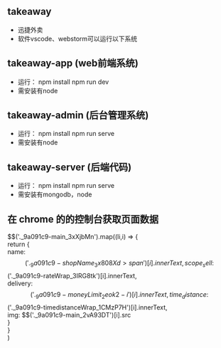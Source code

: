 ## takeaway
  - 迅捷外卖
  - 软件vscode、webstorm可以运行以下系统

## takeaway-app (web前端系统)
  - 运行：
	npm install
	npm run dev
  -  需安装有node

## takeaway-admin (后台管理系统)
  - 运行：
	npm install
	npm run serve
  -  需安装有node

## takeaway-server (后端代码)
  - 运行：
	npm install
	npm run serve
  - 需安装有mongodb，node

## 在 chrome 的的控制台获取页面数据
  $$('._9a091c9-main_3xXjbMn').map((li,i) => {  
    return {  
      name:$$('._9a091c9-shopName_3x808Xd > span')[i].innerText,   
      scope_sell: $$('._9a091c9-rateWrap_3IRG8tk')[i].innerText,   
      delivery: $$('._9a091c9-moneyLimit_2eok2-i')[i].innerText,   
      time_distance: $$('._9a091c9-timedistanceWrap_1CMzP7H')[i].innerText,   
      img: $$('._9a091c9-main_2vA93DT')[i].src  
      }  
    }  
  )  
